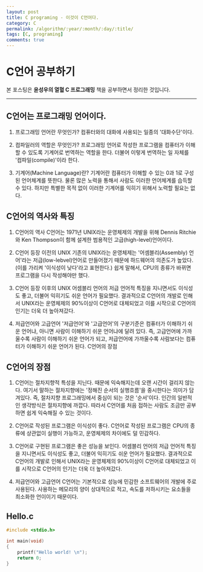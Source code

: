 ```yaml
---
layout: post
title: C programing - 이것이 C언어다.
category: C
permalink: /algorithm/:year/:month/:day/:title/
tags: [C, programing]
comments: true
---
```

# C언어 공부하기
본 포스팅은 **윤성우의 열혈 C 프로그래밍** 책을 공부하면서 정리한 것입니다.

***

## C언어는 프로그래밍 언어이다.
1. 프로그래밍 언어란 무엇인가?
컴퓨터와의 대화에 사용되는 일종의 '대화수단'이다.

2. 컴파일러의 역할은 무엇인가?
프로그래밍 언어로 작성한 프로그램을 컴퓨터가 이해할 수 있도록 기계어로 번역하는 역할을 한다.
더불어 이렇게 번역하는 일 자체를 '컴파일(compile)'이라 한다.

3. 기계어(Machine Language)란?
기계어란 컴퓨터가 이해할 수 있는 0과 1로 구성된 언어체계를 뜻한다.
물론 많은 노력을 통해서 사람도 이러한 언어체계를 습득할 수 있다.
하지만 특별한 목적 없이 이러한 기계어를 익히기 위해서 노력할 필요는 없다.

## C언어의 역사와 특징
1. C언어의 역사
C언어는 1971년 UNIX라는 운영체제의 개발을 위해
Dennis Ritchie와 Ken Thompson이 함께 설계한 범용적인 고급(high-level)언어이다.

2. C언어 등장 이전의 UNIX
기존의 UNIX라는 운영체제는  '어셈블리(Assembly) 언어'라는 저급(low-lebvel)언어로 만들어졌기 때문에
하드웨어의 의존도가 높았다.(이를 가리켜 '이식성이 낮다'라고 표현한다.)
쉽게 말해서, CPU의 종류가 바뀌면 프로그램을 다시 작성해야만 했다.

3. C언어 등장 이후의 UNIX
어셈블리 언어의 저급 언어적 특징을 지니면서도 이식성도 좋고, 더불어 익히기도 쉬운 언어가 필요했다.
결과적으로 C언어의 개발로 인해서 UNIX라는 운영체제의 90%이상이 C언어로 대체되었고
이를 시작으로 C언어의 인기는 더욱 더 높아져갔다.

4. 저급언어와 고급언어
'저급언어'와 '고급언어'의 구분기준은 컴퓨터가 이해하기 쉬운 언어냐, 아니면 사람이 이해하기 쉬운 언어냐에 달려 있다.
즉, 고급언어에 가까울수록 사람이 이해하기 쉬운 언어가 되고,
저급언어에 가까울수록 사람보다는 컴퓨터가 이해하기 쉬운 언어가 된다.
C언어의 장점

## C언어의 장점
1. C언어는 절차지향적 특성을 지닌다. 때문에 익숙해지는데 오랜 시간이 걸리지 않는다.
여기서 말하는 절차지향에는 '정해진 순서의 실행흐름'을 중시한다는 의미가 담겨있다.
즉, 절차지향 프로그래밍에서 중심이 되는 것은 '순서'이다.
인간의 일반적인 생각방식은 절차지향에 까깝다.
따라서 C언어를 처음 접하는 사람도 조금만 공부하면 쉽게 익숙해질 수 있는 것이다.

2. C언어로 작성된 프로그램은 이식성이 좋다.
C언어로 작성된 프로그램은 CPU의 종류에 상관없이 실행이 가능하고, 운영체제의 차이에도 덜 민감하다.

3. C언어로 구현된 프로그램은 좋은 성능을 보인다.
어셈블리 언어의 저급 언어적 특징을 지니면서도 이식성도 좋고, 더불어 익히기도 쉬운 언어가 필요했다.
결과적으로 C언어의 개발로 인해서 UNIX라는 운영체제의 90%이상이 C언어로 대체되었고
이를 시작으로 C언어의 인기는 더욱 더 높아져갔다.

4. 저급언어와 고급언어
C언어는 기본적으로 성능에 민감한 소프트웨어의 개발에 주로 사용된다.
사용하는 메모리의 양이 상대적으로 적고, 속도를 저하시키는 요소들을 최소화한 언이이기 때문이다.

## Hello.c
```c
#include <stdio.h>

int main(void)
{
	printf("Hello world! \n");
	return 0;
}
```
